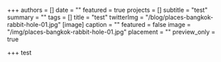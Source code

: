 +++
authors = []
date = ""
featured = true
projects = []
subtitle = "test"
summary = ""
tags = []
title = "test"
twitterImg = "/blog/places-bangkok-rabbit-hole-01.jpg"
[image]
caption = ""
featured = false
image = "/img/places-bangkok-rabbit-hole-01.jpg"
placement = ""
preview_only = true

+++
test